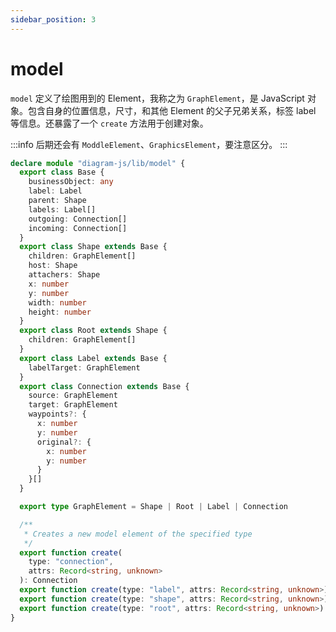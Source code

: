 ```yaml
---
sidebar_position: 3
---
```


# model

`model` 定义了绘图用到的 Element，我称之为 `GraphElement`，是 JavaScript 对象。包含自身的位置信息，尺寸，和其他 Element 的父子兄弟关系，标签 label 等信息。还暴露了一个 `create` 方法用于创建对象。

:::info
后期还会有 `ModdleElement`、`GraphicsElement`，要注意区分。
:::

```ts
declare module "diagram-js/lib/model" {
  export class Base {
    businessObject: any
    label: Label
    parent: Shape
    labels: Label[]
    outgoing: Connection[]
    incoming: Connection[]
  }
  export class Shape extends Base {
    children: GraphElement[]
    host: Shape
    attachers: Shape
    x: number
    y: number
    width: number
    height: number
  }
  export class Root extends Shape {
    children: GraphElement[]
  }
  export class Label extends Base {
    labelTarget: GraphElement
  }
  export class Connection extends Base {
    source: GraphElement
    target: GraphElement
    waypoints?: {
      x: number
      y: number
      original?: {
        x: number
        y: number
      }
    }[]
  }

  export type GraphElement = Shape | Root | Label | Connection

  /**
   * Creates a new model element of the specified type
   */
  export function create(
    type: "connection",
    attrs: Record<string, unknown>
  ): Connection
  export function create(type: "label", attrs: Record<string, unknown>): Label
  export function create(type: "shape", attrs: Record<string, unknown>): Shape
  export function create(type: "root", attrs: Record<string, unknown>): Root
}
```

